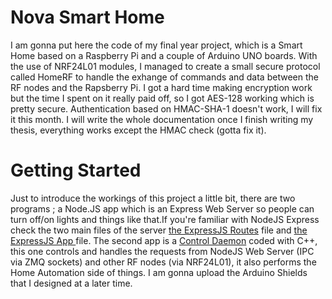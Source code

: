 # Nova Smart Home
I am gonna put here the code of my final year project, which is a Smart Home based on a Raspberry Pi and a couple of Arduino UNO boards. With the use of NRF24L01 modules, I managed to create a small secure protocol called HomeRF to handle the exhange of commands and data between the RF nodes and the Rapsberry Pi. I got a hard time making encryption work but the time I spent on it really paid off, so I got AES-128 working which is pretty secure. Authentication based on HMAC-SHA-1 doesn't work, I will fix it this month.
I will write the whole documentation once I finish writing my thesis, everything works except the HMAC check (gotta fix it).
# Getting Started
Just to introduce the workings of this project a little bit, there are two programs ; a Node.JS app  which is an Express Web Server so people can turn off/on lights and things like that.If you're familiar with NodeJS Express check the two main files of the server [the ExpressJS Routes](HomeControlServer/routes/index.js) file and [the ExpressJS App ](HomeControlServer/app.js) file.
The second app is a [Control Daemon](ControlDaemon/NovaHomeDaemon.cpp) coded with C++, this one controls and handles the requests from NodeJS Web Server (IPC via ZMQ sockets) and other RF nodes (via NRF24L01), it also performs the Home Automation side of things.
I am gonna upload the Arduino Shields that I designed at a later time.
